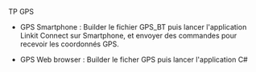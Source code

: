 TP GPS

- GPS Smartphone :
Builder le fichier GPS_BT puis lancer l'application Linkit Connect sur Smartphone, et envoyer des commandes pour recevoir les coordonnés GPS.

- GPS Web browser :
Builder le ficher GPS puis lancer l'application C#